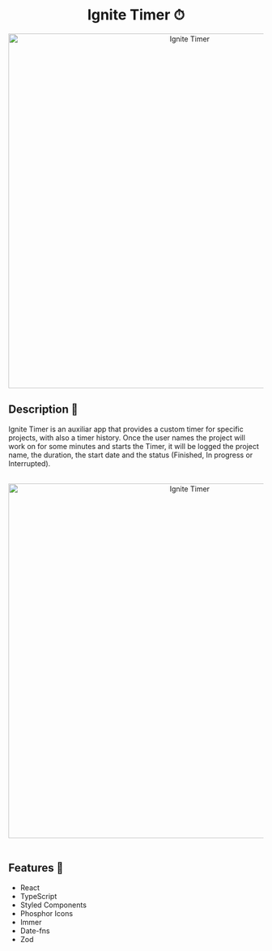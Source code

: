 <div align="center">
<h1>Ignite Timer ⏱</h1>

<img src="https://i.imgur.com/wRzdjCj.png" width="700" alt="Ignite Timer"/>
</div>

<h2>Description 📜</h2>
<p>Ignite Timer is an auxiliar app that provides a custom timer for specific projects, with also a timer history. Once the user names the project will work on for some minutes and starts the Timer, it will be logged the project name, the duration, the start date and the status (Finished, In progress or Interrupted). </p>
<br>

<div align="center">
<img src="https://i.imgur.com/U3yIHiF.png" width="700" alt="Ignite Timer"/>
</div>
<br>

<h2>Features 📱</h2>

* React
* TypeScript
* Styled Components
* Phosphor Icons
* Immer
* Date-fns
* Zod
